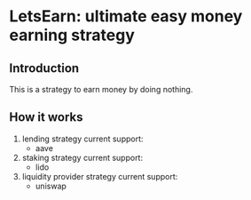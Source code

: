 # LetsEarn: ultimate easy money earning strategy

## Introduction

This is a strategy to earn money by doing nothing.

## How it works

1. lending strategy
    current support: 
    - aave
2. staking strategy
    current support: 
    - lido
3. liquidity provider strategy
    current support: 
    - uniswap
